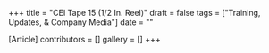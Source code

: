 +++
title = "CEI Tape 15 (1/2 In. Reel)"
draft = false
tags = ["Training, Updates, & Company Media"]
date = ""

[Article]
contributors = []
gallery = []
+++